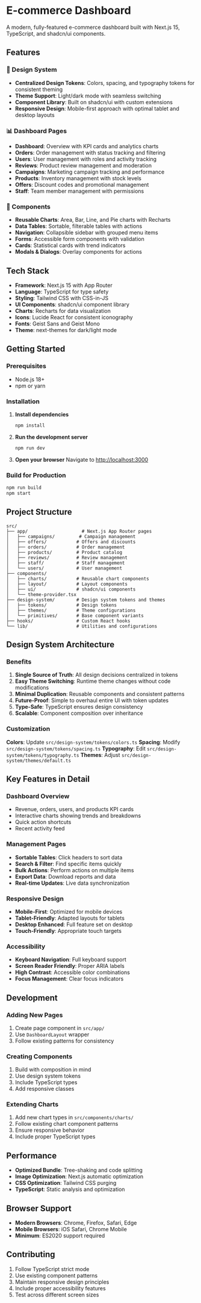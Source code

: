# E-commerce Dashboard

A modern, fully-featured e-commerce dashboard built with Next.js 15, TypeScript, and shadcn/ui components.

## Features

### 🎨 Design System
- **Centralized Design Tokens**: Colors, spacing, and typography tokens for consistent theming
- **Theme Support**: Light/dark mode with seamless switching
- **Component Library**: Built on shadcn/ui with custom extensions
- **Responsive Design**: Mobile-first approach with optimal tablet and desktop layouts

### 📊 Dashboard Pages
- **Dashboard**: Overview with KPI cards and analytics charts
- **Orders**: Order management with status tracking and filtering
- **Users**: User management with roles and activity tracking
- **Reviews**: Product review management and moderation
- **Campaigns**: Marketing campaign tracking and performance
- **Products**: Inventory management with stock levels
- **Offers**: Discount codes and promotional management
- **Staff**: Team member management with permissions

### 🧩 Components
- **Reusable Charts**: Area, Bar, Line, and Pie charts with Recharts
- **Data Tables**: Sortable, filterable tables with actions
- **Navigation**: Collapsible sidebar with grouped menu items
- **Forms**: Accessible form components with validation
- **Cards**: Statistical cards with trend indicators
- **Modals & Dialogs**: Overlay components for actions

## Tech Stack

- **Framework**: Next.js 15 with App Router
- **Language**: TypeScript for type safety
- **Styling**: Tailwind CSS with CSS-in-JS
- **UI Components**: shadcn/ui component library
- **Charts**: Recharts for data visualization
- **Icons**: Lucide React for consistent iconography
- **Fonts**: Geist Sans and Geist Mono
- **Theme**: next-themes for dark/light mode

## Getting Started

### Prerequisites
- Node.js 18+ 
- npm or yarn

### Installation

1. **Install dependencies**
   ```bash
   npm install
   ```

2. **Run the development server**
   ```bash
   npm run dev
   ```

3. **Open your browser**
   Navigate to [http://localhost:3000](http://localhost:3000)

### Build for Production

```bash
npm run build
npm start
```

## Project Structure

```
src/
├── app/                    # Next.js App Router pages
│   ├── campaigns/         # Campaign management
│   ├── offers/           # Offers and discounts
│   ├── orders/           # Order management
│   ├── products/         # Product catalog
│   ├── reviews/          # Review management
│   ├── staff/            # Staff management
│   └── users/            # User management
├── components/
│   ├── charts/           # Reusable chart components
│   ├── layout/           # Layout components
│   ├── ui/               # shadcn/ui components
│   └── theme-provider.tsx
├── design-system/        # Design system tokens and themes
│   ├── tokens/           # Design tokens
│   ├── themes/           # Theme configurations
│   └── primitives/       # Base component variants
├── hooks/                # Custom React hooks
└── lib/                  # Utilities and configurations
```

## Design System Architecture

### Benefits

1. **Single Source of Truth**: All design decisions centralized in tokens
2. **Easy Theme Switching**: Runtime theme changes without code modifications
3. **Minimal Duplication**: Reusable components and consistent patterns
4. **Future-Proof**: Simple to overhaul entire UI with token updates
5. **Type-Safe**: TypeScript ensures design consistency
6. **Scalable**: Component composition over inheritance

### Customization

**Colors**: Update `src/design-system/tokens/colors.ts`
**Spacing**: Modify `src/design-system/tokens/spacing.ts`
**Typography**: Edit `src/design-system/tokens/typography.ts`
**Themes**: Adjust `src/design-system/themes/default.ts`

## Key Features in Detail

### Dashboard Overview
- Revenue, orders, users, and products KPI cards
- Interactive charts showing trends and breakdowns
- Quick action shortcuts
- Recent activity feed

### Management Pages
- **Sortable Tables**: Click headers to sort data
- **Search & Filter**: Find specific items quickly
- **Bulk Actions**: Perform actions on multiple items
- **Export Data**: Download reports and data
- **Real-time Updates**: Live data synchronization

### Responsive Design
- **Mobile-First**: Optimized for mobile devices
- **Tablet-Friendly**: Adapted layouts for tablets
- **Desktop Enhanced**: Full feature set on desktop
- **Touch-Friendly**: Appropriate touch targets

### Accessibility
- **Keyboard Navigation**: Full keyboard support
- **Screen Reader Friendly**: Proper ARIA labels
- **High Contrast**: Accessible color combinations
- **Focus Management**: Clear focus indicators

## Development

### Adding New Pages
1. Create page component in `src/app/`
2. Use `DashboardLayout` wrapper
3. Follow existing patterns for consistency

### Creating Components
1. Build with composition in mind
2. Use design system tokens
3. Include TypeScript types
4. Add responsive classes

### Extending Charts
1. Add new chart types in `src/components/charts/`
2. Follow existing chart component patterns
3. Ensure responsive behavior
4. Include proper TypeScript types

## Performance

- **Optimized Bundle**: Tree-shaking and code splitting
- **Image Optimization**: Next.js automatic optimization
- **CSS Optimization**: Tailwind CSS purging
- **TypeScript**: Static analysis and optimization

## Browser Support

- **Modern Browsers**: Chrome, Firefox, Safari, Edge
- **Mobile Browsers**: iOS Safari, Chrome Mobile
- **Minimum**: ES2020 support required

## Contributing

1. Follow TypeScript strict mode
2. Use existing component patterns
3. Maintain responsive design principles
4. Include proper accessibility features
5. Test across different screen sizes